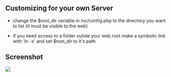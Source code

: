 Customizing for your own Server
-------------------------------

- change the $root_dir variable in inc/config.php to the directory you want to list (it must be visible to the web)

- if you need access to a folder outide your web root make a symbolic link with 'ln -s' and set $root_dir to it's path


Screenshot
----------

<img src="http://farm3.static.flickr.com/2756/4469882975_0340bbca4a_o.png" />